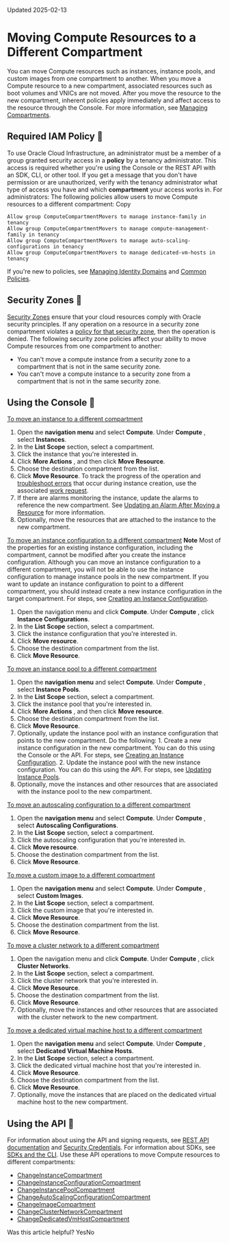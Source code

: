 Updated 2025-02-13
# Moving Compute Resources to a Different Compartment
You can move Compute resources such as instances, instance pools, and custom images from one compartment to another.
When you move a Compute resource to a new compartment, associated resources such as boot volumes and VNICs are not moved.
After you move the resource to the new compartment, inherent policies apply immediately and affect access to the resource through the Console. For more information, see [Managing Compartments](https://docs.oracle.com/iaas/Content/Identity/Tasks/managingcompartments.htm).
## Required IAM Policy 🔗 
To use Oracle Cloud Infrastructure, an administrator must be a member of a group granted security access in a **policy** by a tenancy administrator. This access is required whether you're using the Console or the REST API with an SDK, CLI, or other tool. If you get a message that you don't have permission or are unauthorized, verify with the tenancy administrator what type of access you have and which **compartment** your access works in.
For administrators: The following policies allow users to move Compute resources to a different compartment:
Copy
```
Allow group ComputeCompartmentMovers to manage instance-family in tenancy
Allow group ComputeCompartmentMovers to manage compute-management-family in tenancy
Allow group ComputeCompartmentMovers to manage auto-scaling-configurations in tenancy
Allow group ComputeCompartmentMovers to manage dedicated-vm-hosts in tenancy
```

If you're new to policies, see [Managing Identity Domains](https://docs.oracle.com/iaas/Content/Identity/domains/overview.htm) and [Common Policies](https://docs.oracle.com/iaas/Content/Identity/Concepts/commonpolicies.htm).
## Security Zones 🔗 
[Security Zones](https://docs.oracle.com/iaas/security-zone/home.htm) ensure that your cloud resources comply with Oracle security principles. If any operation on a resource in a security zone compartment violates a [policy for that security zone](https://docs.oracle.com/iaas/security-zone/using/security-zone-policies.htm), then the operation is denied.
The following security zone policies affect your ability to move Compute resources from one compartment to another:
  * You can't move a compute instance from a security zone to a compartment that is not in the same security zone.
  * You can't move a compute instance to a security zone from a compartment that is not in the same security zone.


## Using the Console 🔗 
[To move an instance to a different compartment](https://docs.oracle.com/en-us/iaas/Content/Compute/Tasks/movingresourcescompute.htm)
  1. Open the **navigation menu** and select **Compute**. Under **Compute** , select **Instances**.
  2. In the **List Scope** section, select a compartment.
  3. Click the instance that you're interested in.
  4. Click **More Actions** , and then click **Move Resource**.
  5. Choose the destination compartment from the list. 
  6. Click **Move Resource**.
To track the progress of the operation and [troubleshoot errors](https://docs.oracle.com/en-us/iaas/Content/Compute/Tasks/instances-monitoring-work-requests.htm#work-requests "Work requests help you monitor long-running operations such as database backups or the provisioning of compute instances.") that occur during instance creation, use the associated [work request](https://docs.oracle.com/iaas/Content/General/Concepts/workrequestoverview.htm#viewingwr).
  7. If there are alarms monitoring the instance, update the alarms to reference the new compartment. See [Updating an Alarm After Moving a Resource](https://docs.oracle.com/iaas/Content/Monitoring/Tasks/update-alarm-after-resource-move.htm) for more information.
  8. Optionally, move the resources that are attached to the instance to the new compartment.


[To move an instance configuration to a different compartment](https://docs.oracle.com/en-us/iaas/Content/Compute/Tasks/movingresourcescompute.htm)
**Note** Most of the properties for an existing instance configuration, including the compartment, cannot be modified after you create the instance configuration. Although you can move an instance configuration to a different compartment, you will not be able to use the instance configuration to manage instance pools in the new compartment. If you want to update an instance configuration to point to a different compartment, you should instead create a new instance configuration in the target compartment. For steps, see [Creating an Instance Configuration](https://docs.oracle.com/en-us/iaas/Content/Compute/Tasks/creatinginstanceconfig.htm#Creating_an_Instance_Configuration).
  1. Open the navigation menu and click **Compute**. Under **Compute** , click **Instance Configurations**. 
  2. In the **List Scope** section, select a compartment.
  3. Click the instance configuration that you're interested in.
  4. Click **Move resource**.
  5. Choose the destination compartment from the list. 
  6. Click **Move Resource**.


[To move an instance pool to a different compartment](https://docs.oracle.com/en-us/iaas/Content/Compute/Tasks/movingresourcescompute.htm)
  1. Open the **navigation menu** and select **Compute**. Under **Compute** , select **Instance Pools**.
  2. In the **List Scope** section, select a compartment.
  3. Click the instance pool that you're interested in.
  4. Click **More Actions** , and then click **Move resource**.
  5. Choose the destination compartment from the list. 
  6. Click **Move Resource**.
  7. Optionally, update the instance pool with an instance configuration that points to the new compartment. Do the following:
    1. Create a new instance configuration in the new compartment. You can do this using the Console or the API. For steps, see [Creating an Instance Configuration](https://docs.oracle.com/en-us/iaas/Content/Compute/Tasks/creatinginstanceconfig.htm#Creating_an_Instance_Configuration).
    2. Update the instance pool with the new instance configuration. You can do this using the API. For steps, see [Updating Instance Pools](https://docs.oracle.com/en-us/iaas/Content/Compute/Tasks/updatinginstancepool.htm#Updating_an_Instance_Pool "You can change the size of an instance pool, attach existing instances to a pool, attach load balancers and network load balancers, and update various other properties.").
  8. Optionally, move the instances and other resources that are associated with the instance pool to the new compartment.


[To move an autoscaling configuration to a different compartment](https://docs.oracle.com/en-us/iaas/Content/Compute/Tasks/movingresourcescompute.htm)
  1. Open the **navigation menu** and select **Compute**. Under **Compute** , select **Autoscaling Configurations**.
  2. In the **List Scope** section, select a compartment.
  3. Click the autoscaling configuration that you're interested in.
  4. Click **Move resource**.
  5. Choose the destination compartment from the list. 
  6. Click **Move Resource**.


[To move a custom image to a different compartment](https://docs.oracle.com/en-us/iaas/Content/Compute/Tasks/movingresourcescompute.htm)
  1. Open the **navigation menu** and select **Compute**. Under **Compute** , select **Custom Images**.
  2. In the **List Scope** section, select a compartment.
  3. Click the custom image that you're interested in.
  4. Click **Move Resource**.
  5. Choose the destination compartment from the list. 
  6. Click **Move Resource**.


[To move a cluster network to a different compartment](https://docs.oracle.com/en-us/iaas/Content/Compute/Tasks/movingresourcescompute.htm)
  1. Open the navigation menu and click **Compute**. Under **Compute** , click **Cluster Networks**.
  2. In the **List Scope** section, select a compartment.
  3. Click the cluster network that you're interested in.
  4. Click **Move Resource**.
  5. Choose the destination compartment from the list. 
  6. Click **Move Resource**.
  7. Optionally, move the instances and other resources that are associated with the cluster network to the new compartment.


[To move a dedicated virtual machine host to a different compartment](https://docs.oracle.com/en-us/iaas/Content/Compute/Tasks/movingresourcescompute.htm)
  1. Open the **navigation menu** and select **Compute**. Under **Compute** , select **Dedicated Virtual Machine Hosts**. 
  2. In the **List Scope** section, select a compartment.
  3. Click the dedicated virtual machine host that you're interested in.
  4. Click **Move Resource**.
  5. Choose the destination compartment from the list.
  6. Click **Move Resource**.
  7. Optionally, move the instances that are placed on the dedicated virtual machine host to the new compartment.


## Using the API 🔗 
For information about using the API and signing requests, see [REST API documentation](https://docs.oracle.com/iaas/Content/API/Concepts/usingapi.htm) and [Security Credentials](https://docs.oracle.com/iaas/Content/General/Concepts/credentials.htm). For information about SDKs, see [SDKs and the CLI](https://docs.oracle.com/iaas/Content/API/Concepts/sdks.htm).
Use these API operations to move Compute resources to different compartments:
  * [ChangeInstanceCompartment](https://docs.oracle.com/iaas/api/#/en/iaas/latest/Instance/ChangeInstanceCompartment)
  * [ChangeInstanceConfigurationCompartment](https://docs.oracle.com/iaas/api/#/en/iaas/latest/InstanceConfiguration/ChangeInstanceConfigurationCompartment)
  * [ChangeInstancePoolCompartment](https://docs.oracle.com/iaas/api/#/en/iaas/latest/InstancePool/ChangeInstancePoolCompartment)
  * [ChangeAutoScalingConfigurationCompartment](https://docs.oracle.com/iaas/api/#/en/autoscaling/latest/AutoScalingConfiguration/ChangeAutoScalingConfigurationCompartment)
  * [ChangeImageCompartment](https://docs.oracle.com/iaas/api/#/en/iaas/latest/Image/ChangeImageCompartment)
  * [ChangeClusterNetworkCompartment](https://docs.oracle.com/iaas/api/#/en/iaas/latest/ClusterNetwork/ChangeClusterNetworkCompartment)
  * [ChangeDedicatedVmHostCompartment](https://docs.oracle.com/iaas/api/#/en/iaas/latest/DedicatedVmHost/ChangeDedicatedVmHostCompartment)


Was this article helpful?
YesNo

